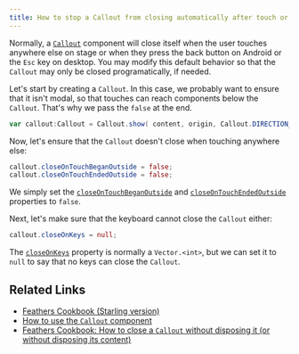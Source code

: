 ```yaml
---
title: How to stop a Callout from closing automatically after touch or keyboard input (Starling version)
---
```


Normally, a [`Callout`](../callout.html) component will close itself when the user touches anywhere else on stage or when they press the back button on Android or the `Esc` key on desktop. You may modify this default behavior so that the `Callout` may only be closed programatically, if needed.

Let's start by creating a `Callout`. In this case, we probably want to ensure that it isn't modal, so that touches can reach components below the `Callout`. That's why we pass the `false` at the end.

```actionscript
var callout:Callout = Callout.show( content, origin, Callout.DIRECTION_ANY, false );
```

Now, let's ensure that the `Callout` doesn't close when touching anywhere else:

```actionscript
callout.closeOnTouchBeganOutside = false;
callout.closeOnTouchEndedOutside = false;
```

We simply set the [`closeOnTouchBeganOutside`](/api-reference/feathers/controls/Callout.html#closeOnTouchBeganOutside) and [`closeOnTouchEndedOutside`](/api-reference/feathers/controls/Callout.html#closeOnTouchEndedOutside) properties to `false`.

Next, let's make sure that the keyboard cannot close the `Callout` either:

```actionscript
callout.closeOnKeys = null;
```

The [`closeOnKeys`](/api-reference/feathers/controls/Callout.html#closeOnKeys) property is normally a `Vector.<int>`, but we can set it to `null` to say that no keys can close the `Callout`.

## Related Links

- [Feathers Cookbook (Starling version)](./index.md)
- [How to use the `Callout` component](../callout.html)
- [Feathers Cookbook: How to close a `Callout` without disposing it (or without disposing its content)](./callout-restrict-disposal.md)
